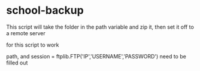 # school-backup

This script will take the folder in the path variable and zip it, then set it off to a remote server

for this script to work

path, and session = ftplib.FTP('IP','USERNAME','PASSWORD') need to be filled out


